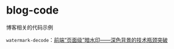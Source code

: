 # blog-code
博客相关的代码示例

`watermark-decode`：[前端“页面级”暗水印——深色背景的技术瓶颈突破](https://juejin.cn/post/7109676185428164644/)
